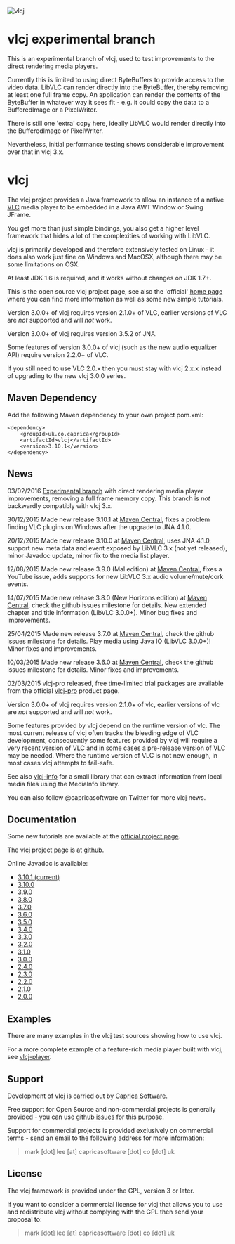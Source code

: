 ![vlcj](https://github.com/caprica/vlcj/raw/master/etc/vlcj-logo.png "vlcj")

vlcj experimental branch
========================

This is an experimental branch of vlcj, used to test improvements to the direct
rendering media players.

Currently this is limited to using direct ByteBuffers to provide access to the
video data. LibVLC can render directly into the ByteBuffer, thereby removing at
least one full frame copy. An application can render the contents of the
ByteBuffer in whatever way it sees fit - e.g. it could copy the data to a
BufferedImage or a PixelWriter.

There is still one 'extra' copy here, ideally LibVLC would render directly into
the BufferedImage or PixelWriter.

Nevertheless, initial performance testing shows considerable improvement over
that in vlcj 3.x.

vlcj
====

The vlcj project provides a Java framework to allow an instance of a native
[VLC](http://www.videolan.org/vlc "VLC") media player to be embedded in a Java
AWT Window or Swing JFrame.

You get more than just simple bindings, you also get a higher level framework
that hides a lot of the complexities of working with LibVLC.

vlcj is primarily developed and therefore extensively tested on Linux - it does
also work just fine on Windows and MacOSX, although there may be some
limitations on OSX.

At least JDK 1.6 is required, and it works without changes on JDK 1.7+.

This is the open source vlcj project page, see also the 'official'
[home page](http://capricasoftware.co.uk/#/projects/vlcj "Official vlcj home page at Caprica Software")
where you can find more information as well as some new simple tutorials.

Version 3.0.0+ of vlcj requires version 2.1.0+ of VLC, earlier versions of VLC
are *not* supported and will *not* work.

Version 3.0.0+ of vlcj requires version 3.5.2 of JNA.

Some features of version 3.0.0+ of vlcj (such as the new audio equalizer API)
require version 2.2.0+ of VLC.

If you still need to use VLC 2.0.x then you must stay with vlcj 2.x.x instead
of upgrading to the new vlcj 3.0.0 series.

Maven Dependency
----------------

Add the following Maven dependency to your own project pom.xml:

```
<dependency>
    <groupId>uk.co.caprica</groupId>
    <artifactId>vlcj</artifactId>
    <version>3.10.1</version>
</dependency>
```

News
----

03/02/2016 [Experimental branch](https://github.com/caprica/vlcj/tree/experimental) with direct
rendering media player improvements, removing a full frame memory copy. This branch is *not* backwardly
compatibly with vlcj 3.x.

30/12/2015 Made new release 3.10.1 at [Maven Central](http://search.maven.org/#search|ga|1|vlcj),
fixes a problem finding VLC plugins on Windows after the upgrade to JNA 4.1.0.

20/12/2015 Made new release 3.10.0 at [Maven Central](http://search.maven.org/#search|ga|1|vlcj),
uses JNA 4.1.0, support new meta data and event exposed by LibVLC 3.x (not yet released), minor
Javadoc update, minor fix to the media list player.

12/08/2015 Made new release 3.9.0 (Mal edition) at [Maven Central](http://search.maven.org/#search|ga|1|vlcj),
fixes a YouTube issue, adds supports for new LibVLC 3.x audio volume/mute/cork events.

14/07/2015 Made new release 3.8.0 (New Horizons edition) at [Maven Central](http://search.maven.org/#search|ga|1|vlcj),
check the github issues milestone for details. New extended chapter and title information
(LibVLC 3.0.0+). Minor bug fixes and improvements.

25/04/2015 Made new release 3.7.0 at [Maven Central](http://search.maven.org/#search|ga|1|vlcj),
check the github issues milestone for details. Play media using Java IO (LibVLC 3.0.0+)! Minor
fixes and improvements.

10/03/2015 Made new release 3.6.0 at [Maven Central](http://search.maven.org/#search|ga|1|vlcj),
check the github issues milestone for details. Minor fixes and improvements.

02/03/2015 vlcj-pro released, free time-limited trial packages are available from the official
[vlcj-pro](http://t.co/Gv04rAta9c) product page.

Version 3.0.0+ of vlcj requires version 2.1.0+ of vlc, earlier versions of vlc
are *not* supported and will *not* work.

Some features provided by vlcj depend on the runtime version of vlc. The most current release of
vlcj often tracks the bleeding edge of VLC development, consequently some features provided by
vlcj will require a very recent version of VLC and in some cases a pre-release version of VLC
may be needed. Where the runtime version of VLC is not new enough, in most cases vlcj attempts to
fail-safe. 

See also [vlcj-info](https://github.com/caprica/vlcj-info) for a small library that can extract
information from local media files using the MediaInfo library.

You can also follow @capricasoftware on Twitter for more vlcj news.

Documentation
-------------

Some new tutorials are available at the [official project page](http://capricasoftware.co.uk/#/projects/vlcj/tutorial).

The vlcj project page is at [github](http://caprica.github.com/vlcj "vlcj at github").

Online Javadoc is available:

* [3.10.1 (current)](http://caprica.github.com/vlcj/javadoc/3.10.1/index.html "3.10.1 Javadoc")
* [3.10.0](http://caprica.github.com/vlcj/javadoc/3.10.0/index.html "3.10.0 Javadoc")
* [3.9.0](http://caprica.github.com/vlcj/javadoc/3.9.0/index.html "3.9.0 Javadoc")
* [3.8.0](http://caprica.github.com/vlcj/javadoc/3.8.0/index.html "3.8.0 Javadoc")
* [3.7.0](http://caprica.github.com/vlcj/javadoc/3.7.0/index.html "3.7.0 Javadoc")
* [3.6.0](http://caprica.github.com/vlcj/javadoc/3.6.0/index.html "3.6.0 Javadoc")
* [3.5.0](http://caprica.github.com/vlcj/javadoc/3.5.0/index.html "3.5.0 Javadoc")
* [3.4.0](http://caprica.github.com/vlcj/javadoc/3.4.0/index.html "3.4.0 Javadoc")
* [3.3.0](http://caprica.github.com/vlcj/javadoc/3.3.0/index.html "3.3.0 Javadoc")
* [3.2.0](http://caprica.github.com/vlcj/javadoc/3.2.0/index.html "3.2.0 Javadoc")
* [3.1.0](http://caprica.github.com/vlcj/javadoc/3.1.0/index.html "3.1.0 Javadoc")
* [3.0.0](http://caprica.github.com/vlcj/javadoc/3.0.0/index.html "3.0.0 Javadoc")
* [2.4.0](http://caprica.github.com/vlcj/javadoc/2.4.0/index.html "2.4.0 Javadoc")
* [2.3.0](http://caprica.github.com/vlcj/javadoc/2.3.0/index.html "2.3.0 Javadoc")
* [2.2.0](http://caprica.github.com/vlcj/javadoc/2.2.0/index.html "2.2.0 Javadoc")
* [2.1.0](http://caprica.github.com/vlcj/javadoc/2.1.0/index.html "2.1.0 Javadoc")
* [2.0.0](http://caprica.github.com/vlcj/javadoc/2.0.0/index.html "2.0.0 Javadoc")

Examples
--------

There are many examples in the vlcj test sources showing how to use vlcj.

For a more complete example of a feature-rich media player built with vlcj, 
see [vlcj-player](https://github.com/caprica/vlcj-player).

Support
-------

Development of vlcj is carried out by [Caprica Software](http://www.capricasoftware.co.uk).

Free support for Open Source and non-commercial projects is generally provided - you
can use [github issues](https://github.com/caprica/vlcj/issues "vlcj github issues")
for this purpose.

Support for commercial projects is provided exclusively on commercial terms -
send an email to the following address for more information:

> mark [dot] lee [at] capricasoftware [dot] co [dot] uk

License
-------

The vlcj framework is provided under the GPL, version 3 or later.

If you want to consider a commercial license for vlcj that allows you to use and
redistribute vlcj without complying with the GPL then send your proposal to:

> mark [dot] lee [at] capricasoftware [dot] co [dot] uk
